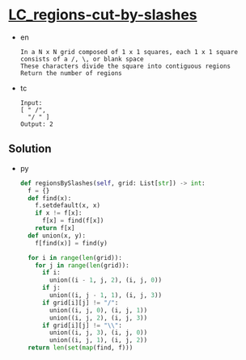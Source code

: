 # [LC_regions-cut-by-slashes](https://leetcode.com/problems/regions-cut-by-slashes)

* en

  ```en
  In a N x N grid composed of 1 x 1 squares, each 1 x 1 square consists of a /, \, or blank space
  These characters divide the square into contiguous regions
  Return the number of regions
  ```

* tc

  ```tc
  Input:
  [ " /",
    "/ " ]
  Output: 2
  ```

## Solution

* py

  ```py
  def regionsBySlashes(self, grid: List[str]) -> int:
    f = {}
    def find(x):
      f.setdefault(x, x)
      if x != f[x]:
        f[x] = find(f[x])
      return f[x]
    def union(x, y):
      f[find(x)] = find(y)

    for i in range(len(grid)):
      for j in range(len(grid)):
        if i:
          union((i - 1, j, 2), (i, j, 0))
        if j:
          union((i, j - 1, 1), (i, j, 3))
        if grid[i][j] != "/":
          union((i, j, 0), (i, j, 1))
          union((i, j, 2), (i, j, 3))
        if grid[i][j] != "\\":
          union((i, j, 3), (i, j, 0))
          union((i, j, 1), (i, j, 2))
    return len(set(map(find, f)))
  ```
